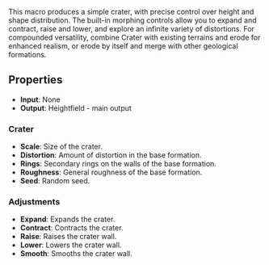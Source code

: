 

This macro produces a simple crater, with precise control over height and shape distribution. The built-in morphing controls allow you to expand and contract, raise and lower, and explore an infinite variety of distortions. For compounded versatility, combine Crater with existing terrains and erode for enhanced realism, or erode by itself and merge with other geological formations. 


## Properties
- **Input**: None
- **Output**: Heightfield - main output
### Crater 
- **Scale**: Size of the crater.
- **Distortion**: Amount of distortion in the base formation.
- **Rings**: Secondary rings on the walls of the base formation.
- **Roughness**: General roughness of the base formation.
- **Seed**: Random seed.
### Adjustments 
- **Expand**: Expands the crater.
- **Contract**: Contracts the crater.
- **Raise**: Raises the crater wall.
- **Lower**: Lowers the crater wall.
- **Smooth**: Smooths the crater wall.


